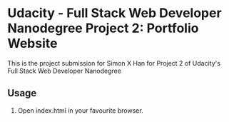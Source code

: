 # Udacity - Full Stack Web Developer Nanodegree Project 2: Portfolio Website

This is the project submission for Simon X Han for Project 2 of Udacity's Full Stack Web Developer Nanodegree

## Usage
1. Open index.html in your favourite browser.
